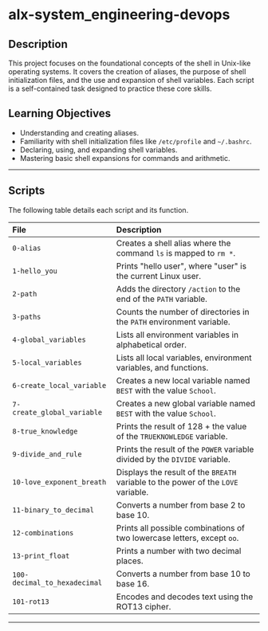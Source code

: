 # alx-system_engineering-devops


## Description

This project focuses on the foundational concepts of the shell in Unix-like operating systems. It covers the creation of aliases, the purpose of shell initialization files, and the use and expansion of shell variables. Each script is a self-contained task designed to practice these core skills.

## Learning Objectives

* Understanding and creating aliases.
* Familiarity with shell initialization files like `/etc/profile` and `~/.bashrc`.
* Declaring, using, and expanding shell variables.
* Mastering basic shell expansions for commands and arithmetic.

---

## Scripts

The following table details each script and its function.

| File | Description |
| :--- | :--- |
| `0-alias` | Creates a shell alias where the command `ls` is mapped to `rm *`. |
| `1-hello_you` | Prints "hello user", where "user" is the current Linux user. |
| `2-path` | Adds the directory `/action` to the end of the `PATH` variable. |
| `3-paths` | Counts the number of directories in the `PATH` environment variable. |
| `4-global_variables` | Lists all environment variables in alphabetical order. |
| `5-local_variables` | Lists all local variables, environment variables, and functions. |
| `6-create_local_variable` | Creates a new local variable named `BEST` with the value `School`. |
| `7-create_global_variable`| Creates a new global variable named `BEST` with the value `School`. |
| `8-true_knowledge` | Prints the result of 128 + the value of the `TRUEKNOWLEDGE` variable. |
| `9-divide_and_rule` | Prints the result of the `POWER` variable divided by the `DIVIDE` variable. |
| `10-love_exponent_breath`| Displays the result of the `BREATH` variable to the power of the `LOVE` variable. |
| `11-binary_to_decimal` | Converts a number from base 2 to base 10. |
| `12-combinations` | Prints all possible combinations of two lowercase letters, except `oo`. |
| `13-print_float` | Prints a number with two decimal places. |
| `100-decimal_to_hexadecimal`| Converts a number from base 10 to base 16. |
| `101-rot13` | Encodes and decodes text using the ROT13 cipher. |

---